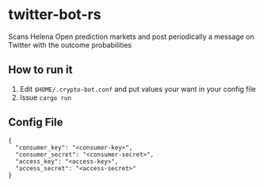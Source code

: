 # twitter-bot-rs
Scans Helena Open prediction markets and
post periodically a message on Twitter with the outcome probabilities


## How to run it
1. Edit ```$HOME/.crypto-bot.conf``` and put values your want in your config file
2. Issue ```cargo run```

## Config File
```
{
  "consumer_key": "<consumer-key>",
  "consumer_secret": "<consumer-secret>",
  "access_key": "<access-key>",
  "access_secret": "<access-secret>"
}
```
